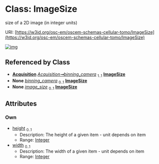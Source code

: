 
# Class: ImageSize

size of a 2D image (in integer units)

URI: [https://w3id.org/osc-em/oscem-schemas-cellular-tomo/ImageSize](https://w3id.org/osc-em/oscem-schemas-cellular-tomo/ImageSize)


[![img](https://yuml.me/diagram/nofunky;dir:TB/class/[Acquisition]++-%20binning_camera%201..1>[ImageSize&#124;height:integer%20%3F;width:integer%20%3F],[Acquisition]++-%20binning_camera(i)%200..1>[ImageSize],[Acquisition]++-%20image_size%200..1>[ImageSize],[Acquisition])](https://yuml.me/diagram/nofunky;dir:TB/class/[Acquisition]++-%20binning_camera%201..1>[ImageSize&#124;height:integer%20%3F;width:integer%20%3F],[Acquisition]++-%20binning_camera(i)%200..1>[ImageSize],[Acquisition]++-%20image_size%200..1>[ImageSize],[Acquisition])

## Referenced by Class

 *  **[Acquisition](Acquisition.md)** *[Acquisition➞binning_camera](Acquisition_binning_camera.md)*  <sub>1..1</sub>  **[ImageSize](ImageSize.md)**
 *  **None** *[binning_camera](binning_camera.md)*  <sub>0..1</sub>  **[ImageSize](ImageSize.md)**
 *  **None** *[image_size](image_size.md)*  <sub>0..1</sub>  **[ImageSize](ImageSize.md)**

## Attributes


### Own

 * [height](height.md)  <sub>0..1</sub>
     * Description: The height of a given item - unit depends on item
     * Range: [Integer](types/Integer.md)
 * [width](width.md)  <sub>0..1</sub>
     * Description: The width of a given item - unit depends on item
     * Range: [Integer](types/Integer.md)
